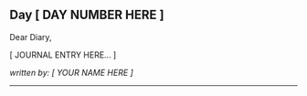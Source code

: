 ## Day [ DAY NUMBER HERE ]

Dear Diary,

[ JOURNAL ENTRY HERE... ]

_written by: [ YOUR NAME HERE ]_
___
